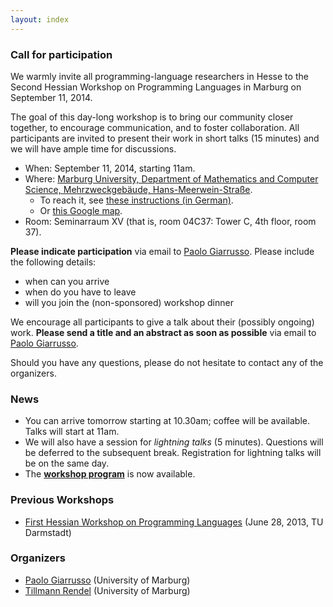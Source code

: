 ```yaml
---
layout: index
---
```

### Call for participation
We warmly invite all programming-language researchers in Hesse to the Second
Hessian Workshop on Programming Languages in Marburg on September 11, 2014.

The goal of this day-long workshop is to bring our community closer together, to
encourage communication, and to foster collaboration.
All participants are invited to present their work in short talks (15 minutes)
and we will have ample time for discussions.

* When: September 11, 2014, starting 11am.
* Where: [Marburg University, Department of Mathematics and Computer Science,
Mehrzweckgebäude, Hans-Meerwein-Straße](http://www.uni-marburg.de/fb12/kontakt_lageplan).
    - To reach it, see
  [these instructions (in German)](http://www.uni-marburg.de/fb12/kontakt_lageplan/zufahrt).
	- Or [this Google map](https://www.google.com/maps/ms?msid=204752222428341055162.000502b77a525cfddd387&msa=0).
* Room: Seminarraum XV (that is, room 04C37: Tower C, 4th floor, room 37).

**Please indicate participation** via email to [Paolo
Giarrusso](pgiarrusso@informatik.uni-marburg.de). Please include the following
details:

* when can you arrive
* when do you have to leave
* will you join the (non-sponsored) workshop dinner

We encourage all participants to give a talk about their (possibly ongoing)
work. **Please send a title and an abstract as soon as possible** via email to [Paolo
Giarrusso](pgiarrusso@informatik.uni-marburg.de).

Should you have any questions, please do not hesitate to contact any of the organizers.

### News

* You can arrive tomorrow starting at 10.30am; coffee will be available. Talks will start at 11am.
* We will also have a session for *lightning talks* (5 minutes). Questions will be
deferred to the subsequent break. Registration for lightning talks will be on
the same day.
* The **[workshop program](abstracts.html)** is now available.

### Previous Workshops
 * [First Hessian Workshop on Programming Languages](http://erdweg.org/HessPL/index.html) (June 28, 2013, TU Darmstadt)

### Organizers
* [Paolo Giarrusso](pgiarrusso@informatik.uni-marburg.de) (University of Marburg)
* [Tillmann Rendel](rendel@informatik.uni-marburg.de) (University of Marburg)
